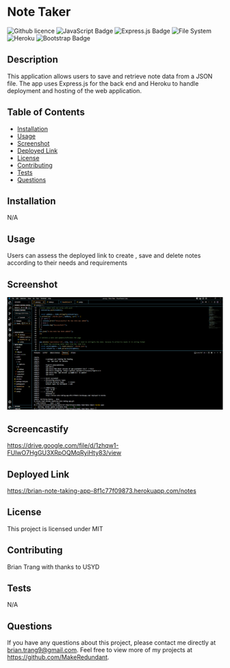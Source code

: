 # Note Taker
![Github licence](http://img.shields.io/badge/license-MIT-blue.svg)
![JavaScript Badge](https://img.shields.io/badge/JavaScript-yellow.svg)
![Express.js Badge](https://img.shields.io/badge/Express.js-Used-lightgrey.svg)
![File System](https://img.shields.io/badge/File%20System-Implemented-green.svg)
![Heroku](https://img.shields.io/badge/heroku-deployment-brightgreen.svg)
![Bootstrap Badge](https://img.shields.io/badge/Bootstrap-Used-blueviolet.svg)

   
## Description 
This application allows users to save and retrieve note data from a JSON file. The app uses Express.js for the back end and 
Heroku to handle deployment and hosting of the web application.
  
## Table of Contents
* [Installation](#installation)
* [Usage](#usage)
* [Screenshot](#screenshot)
* [Deployed Link](#deployed-link)
* [License](#license)
* [Contributing](#contributing)
* [Tests](#tests)
* [Questions](#questions)
    
 ## Installation 
N/A 
  
## Usage 
Users can assess the deployed link to create , save and delete notes according to their needs and requirements 


## Screenshot
![Note_Taking_Gif](./assets/Note%20taking%20app.gif)

## Screencastify
https://drive.google.com/file/d/1zhqw1-FUlwO7HgGU3XRpOQMqRyiHty83/view

## Deployed Link
https://brian-note-taking-app-8f1c77f09873.herokuapp.com/notes
 
## License 
This project is licensed under MIT
  
## Contributing 
Brian Trang with thanks to USYD
  
## Tests
N/A
  
## Questions
If you have any questions about this project, please contact me directly at brian.trang9@gmail.com. Feel free to view more of my projects at https://github.com/MakeRedundant.